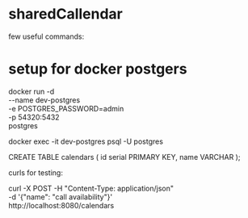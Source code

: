 # sharedCallendar

few useful commands:

# setup for docker postgers

docker run -d \
--name dev-postgres \
-e POSTGRES_PASSWORD=admin \
-p 54320:5432 \
postgres

docker exec -it dev-postgres psql -U postgres

CREATE TABLE calendars (
id serial PRIMARY KEY,
name VARCHAR
);


curls for testing:

curl -X POST -H "Content-Type: application/json" \
-d '{"name": "call availability"}' \
http://localhost:8080/calendars
